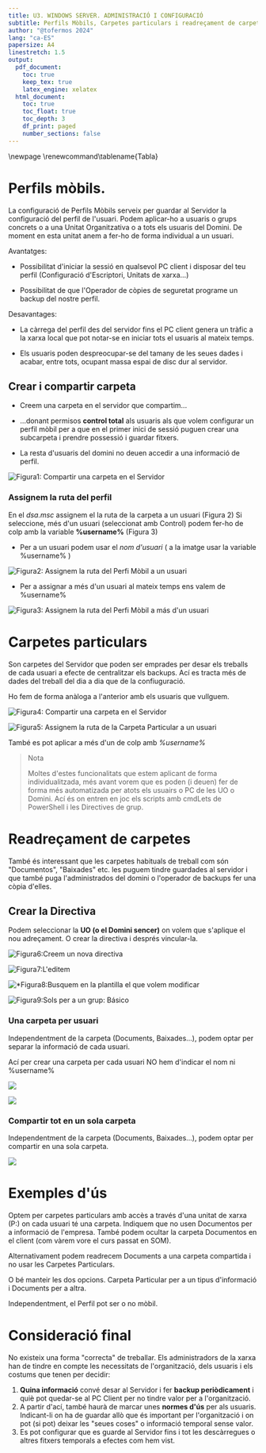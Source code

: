 ```yaml
---
title: U3. WINDOWS SERVER. ADMINISTRACIÓ I CONFIGURACIÓ
subtitle: Perfils Mòbils, Carpetes particulars i readreçament de carpetes
author: "@tofermos 2024"
lang: "ca-ES"
papersize: A4
linestretch: 1.5
output:
  pdf_document:
    toc: true
    keep_tex: true
    latex_engine: xelatex
  html_document:
    toc: true
    toc_float: true
    toc_depth: 3
    df_print: paged
    number_sections: false
---
```


\newpage
\renewcommand\tablename{Tabla}

# Perfils mòbils.

La configuració de Perfils Mòbils serveix per guardar al Servidor la configuració del perfil de l'usuari. 
Podem aplicar-ho a usuaris o grups concrets o a una Unitat Organitzativa o a tots els usuaris del Domini. De moment en esta unitat anem a fer-ho de forma individual a un usuari.

Avantatges:

* Possibilitat d'iniciar la sessió en qualsevol PC client i disposar del teu perfil (Configuració d'Escriptori, Unitats de xarxa...)

* Possibilitat de que l'Operador de còpies de seguretat programe un backup del nostre perfil.
  
Desavantages:

* La càrrega del perfil des del servidor fins el PC client genera un tràfic a la xarxa local que pot notar-se en iniciar tots el usuaris al mateix temps.

* Els usuaris poden despreocupar-se del tamany de les seues dades i acabar, entre tots, ocupant massa espai de disc dur al servidor.




## Crear i compartir carpeta

* Creem una carpeta en el servidor que compartim...

* ...donant permisos **control total** als usuaris als que volem configurar un perfil mòbil per a que en el primer inici de sessió puguen crear una subcarpeta i prendre possessió i guardar fitxers.

* La resta d'usuaris del domini no deuen accedir a una informació de perfil.

![*Figura1: Compartir una carpeta en el Servidor*](png/CarpetaPerfilsMobils.png)

### Assignem la ruta del perfil

En el *dsa.msc* assignem el la ruta de la carpeta a un usuari (Figura 2)
Si seleccione, més d'un usuari (seleccionat amb Control) podem fer-ho de colp amb la variable **%username%** (Figura 3)

* Per a un usuari podem usar el *nom d'usuari* ( a la imatge usar la variable %username% )

![*Figura2: Assignem la ruta del Perfi Mòbil a un usuari*](png/RutaPerfils.png)


* Per a assignar a més d'un usuari al mateix temps ens valem de %username% 

![*Figura3: Assignem la ruta del Perfi Mòbil a más d'un usuari*](png/RutaPerfils2.png)


# Carpetes particulars

Son carpetes del Servidor que poden ser emprades per desar els treballs de cada usuari a efecte de centralitzar els backups. Ací es tracta més de dades del treball del dia a dia que de la confiuguració.

Ho fem de forma anàloga a l'anterior amb els usuaris que vullguem.

![*Figura4: Compartir una carpeta en el Servidor*](png/CarpetaCarpetasParticulares.png)

![*Figura5: Assignem la ruta de la Carpeta Particular a un usuari*](png/RutaCarpetaParticular.png)

També es pot aplicar a més d'un de colp amb *%username%*



>Nota
>
>Moltes d'estes funcionalitats que estem aplicant de forma individualitzada, més avant vorem que es poden (i deuen) fer de forma més automatizada per atots els usuairs o PC de les UO o Domini.
>Ací és on entren en joc els scripts amb cmdLets de PowerShell i les Directives de grup.


# Readreçament de carpetes

També és interessant que les carpetes habituals de treball com són "Documentos", "Baixades" etc. les puguem tindre guardades al servidor i que també puga l'administrados del domini o l'operador de backups fer una còpia d'elles.


## Crear la Directiva

Podem seleccionar la **UO (o el Domini sencer)** on volem que s'aplique el nou adreçament. O crear la directiva i després vincular-la.

![*Figura6:Creem un nova directiva*](png/CrearGPORedireccionar.png)

![*Figura7:L'editem*](png/EditarGPORedireccionar.png)

![*Figura8:Busquem en la plantilla el que volem modificar](png/PropiedadesGPORedireccionar.png)

![*Figura9:Sols per a un grup: Básico*](png/Basico.png)

### Una carpeta per usuari

Independentment de la carpeta (Documents, Baixades...), podem optar per separar la informació de cada usuari.

Ací per crear una carpeta per cada usuari NO hem d'indicar el nom ni %username%

![](png/CrearCarpeta.png)

![](png/CrearCarpetaRuta.png)


### Compartir tot en un sola carpeta

Independentment de la carpeta (Documents, Baixades...), podem optar per compartir en una sola carpeta.

![](png/CrearCarpetaRuta2.png)


# Exemples d'ús

Optem per carpetes particulars amb accès a través d'una unitat de xarxa (P:) on cada usuari té una carpeta. Indiquem que no usen Documentos per a informació de l'empresa. També podem ocultar la carpeta Documentos en el client (com vàrem vore el curs passat en SOM).

Alternativament podem readrecem Documents a una carpeta compartida i no usar les Carpetes Particulars.

O bé manteir les dos opcions. Carpeta Particular per a un tipus d'informació i Documents per a altra.

Independentment, el Perfil pot ser o no mòbil.

# Consideració final

No existeix una forma "correcta"  de treballar. Els administradors de la xarxa han de tindre en compte les necessitats de l'organització, dels usuaris i els costums que tenen per decidir:

1.  **Quina informació** convé desar al Servidor i fer **backup periòdicament** i quiè pot quedar-se al PC Client per no tindre valor per a l'organització.
2. A partir d'ací, també haurà de marcar unes **normes d'ús** per als usuaris. Indicant-li on ha de guardar allò que és important per l'organització i on pot (si pot) deixar les "seues coses" o informació temporal sense valor.
3. Es pot configurar que es guarde al Servidor fins i tot les descàrregues o altres fitxers temporals a efectes com hem vist.



